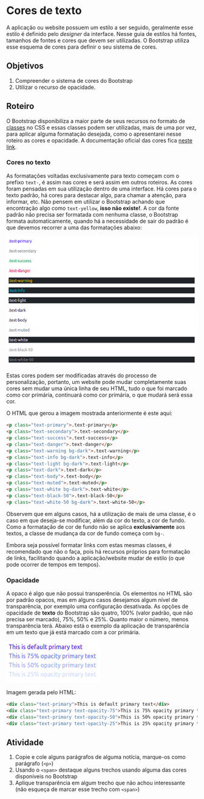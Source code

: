 # Cores de texto
A aplicação ou website possuem um estilo a ser seguido, geralmente esse estilo é definido pelo _designer_ da interface. Nesse guia de estilos há fontes, tamanhos de fontes e cores que devem ser utilizadas. O Bootstrap utiliza esse esquema de cores para definir o seu sistema de cores.

## Objetivos
1. Compreender o sistema de cores do Bootstrap
2. Utilizar o recurso de opacidade.

## Roteiro
O Bootstrap disponibiliza a maior parte de seus recursos no formato de [classes](https://developer.mozilla.org/pt-BR/docs/Web/CSS/Class_selectors) no CSS e essas classes podem ser utilizadas, mais de uma por vez, para aplicar alguma formatação desejada, como o apresentarei nesse roteiro as cores e opacidade. A documentação oficial das cores fica [neste link](https://getbootstrap.com/docs/5.1/utilities/colors/).

### Cores no texto
As formatações voltadas exclusivamente para texto começam com o prefixo `text-`, é assim nas cores e será assim em outros roteiros. As cores foram pensadas em sua utilização dentro de uma interface. Há cores para o texto padrão, há cores para destacar algo, para chamar a atenção, para informar, etc. Não pensem em utilizar o Bootstrap achando que encontração algo como `text-yellow`, **isso não existe!**. A cor da fonte padrão não precisa ser formatada com nenhuma classe, o Bootstrap formata automaticamente, quando há a necessidade de sair do padrão é que devemos recorrer a uma das formatações abaixo:

![Cores](./imgs/cores.png)

Estas cores podem ser modificadas através do processo de personalização, portanto, um website pode mudar completamente suas cores sem mudar uma única linha de seu HTML, tudo o que foi marcado como cor primária, continuará como cor primária, o que mudará será essa cor.

O HTML que gerou a imagem mostrada anteriormente é este aqui:

```html
<p class="text-primary">.text-primary</p>
<p class="text-secondary">.text-secondary</p>
<p class="text-success">.text-success</p>
<p class="text-danger">.text-danger</p>
<p class="text-warning bg-dark">.text-warning</p>
<p class="text-info bg-dark">.text-info</p>
<p class="text-light bg-dark">.text-light</p>
<p class="text-dark">.text-dark</p>
<p class="text-body">.text-body</p>
<p class="text-muted">.text-muted</p>
<p class="text-white bg-dark">.text-white</p>
<p class="text-black-50">.text-black-50</p>
<p class="text-white-50 bg-dark">.text-white-50</p>
```

Observem que em alguns casos, há a utilização de mais de uma classe, é o caso em que deseja-se modificar, além da cor do texto, a cor de fundo. Como a formatação de cor de fundo não se aplica **exclusivamente** aos textos, a classe de mudança da cor de fundo começa com `bg-`.

Embora seja possível formatar links com estas mesmas classes, é recomendado que não o faça, pois há recursos próprios para formatação de links, facilitando quando a aplicação/website mudar de estilo (o que pode ocorrer de tempos em tempos).

### Opacidade
A opaco é algo que não possui transperência. Os elementos no HTML são por padrão opacos, mas em alguns casos desejamos algum nível de transparência, por exemplo uma configuração desativada. As opções de opacidade de **texto** do Bootstrap são quatro, 100% (valor padrão, que não precisa ser marcado), 75%, 50% e 25%. Quanto maior o número, menos transparência terá. Abaixo está o exemplo da aplicação de transparência em um texto que já está marcado com a cor primária.

![Opacidade](./imgs/opacidade.png)

Imagem gerada pelo HTML:
```html
<div class="text-primary">This is default primary text</div>
<div class="text-primary text-opacity-75">This is 75% opacity primary text</div>
<div class="text-primary text-opacity-50">This is 50% opacity primary text</div>
<div class="text-primary text-opacity-25">This is 25% opacity primary text</div>
```

## Atividade
1. Copie e cole alguns parágrafos de alguma notícia, marque-os como parágrafo (`<p>`)
2. Usando o `<span>` destaque alguns trechos usando alguma das cores disponíveis no Bootstrap
3. Aplique transparência em algum trecho que não achou interessante (não esqueça de marcar esse trecho com `<span>`)